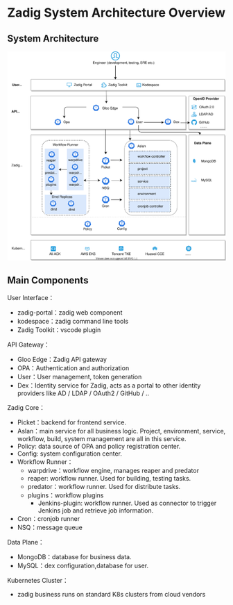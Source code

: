 # Zadig System Architecture Overview

## System Architecture

![Architecture_diagram](./Zadig-System-Architecture.svg)

## Main Components

User Interface：
- zadig-portal：zadig web component
- kodespace：zadig command line tools
- Zadig Toolkit：vscode plugin

API Gateway：
- Gloo Edge：Zadig API gateway
- OPA：Authentication and authorization
- User：User management, token generation
- Dex：Identity service for Zadig, acts as a portal to other identity providers like AD / LDAP / OAuth2 / GitHub / ..

Zadig Core：
- Picket：backend for frontend service.
- Aslan：main service for all business logic. Project, environment, service, workflow, build, system management are all in this service.
- Policy:  data source of OPA and policy registration center.
- Config: system configuration center.
- Workflow Runner：
  - warpdrive：workflow engine, manages reaper and predator
  - reaper: workflow runner. Used for building, testing tasks.
  - predator：workflow runner. Used for distribute tasks.
  - plugins：workflow plugins
    - Jenkins-plugin: workflow runner. Used as connector to trigger Jenkins job and retrieve job information.
- Cron：cronjob runner
- NSQ：message queue

Data Plane：
- MongoDB：database for business data.
- MySQL：dex configuration,database for user.

Kubernetes Cluster：
- zadig business runs on standard K8s clusters from cloud vendors
